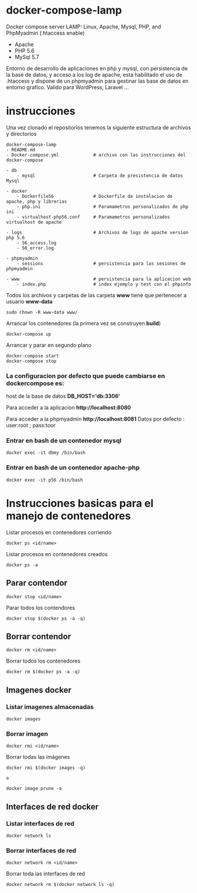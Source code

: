 <!--- 
let text=`
-->
# docker-compose-lamp

Docker compose server LAMP: Linux, Apache, Mysql, PHP, and PhpMyadmin (.htaccess enable)

- Apache
- PHP 5.6
- MySql 5.7

Entorno de desarrollo de aplicaciones en php y mysql, con persistencia de la base de datos, y acceso a los log de apache, esta habilitado el uso de .htaccess y dispone de un phpmyadmin para gestinar las base de datos en entorno grafico. Valido para WordPress, Laravel ...

# instrucciones

Una vez clonado el repositorios tenemos la siguiente estructura de archivos y directorios

    docker-compose-lamp
    - README.md
    - Docker-compose.yml             # archivo con las instrucciones del docker-compose
    
    - db
        - mysql                      # Carpeta de presistencia de datos Mysql
    
    - docker
        - Dockerfile56               # Dockerfile de instalacion de apache, php y librerias
        - php.ini                    # Paramametros personalizados de php ini
        - virtualhost-php56.conf     # Paramametros personalizados virtualhost de apache

    - logs                           # Archivos de logs de apache version php 5.6
        - 56_access.log
        - 56_error.log

    - phpmyadmin
        - sessions                   # persistencia para las sesiones de phpmyadmin  

    - www                            # persistencia para la aplicacion web   
        - index.php                  # index ejemplo y test con el phpinfo

Todos los archivos y carpetas de las carpeta **www** tiene que pertenecer a usuario **www-data**

    sudo chown -R www-data www/

Arrancar los contenedores (la primera vez se construyen **build**)

    docker-compose up

Arrancar y parar en segundo plano

    docker-compose start
    docker-compose stop

### La configuracion por defecto que puede cambiarse en dockercompose es:

host de la base de datos **DB_HOST='db:3306'**

Para acceder a la aplicacion **http://localhost:8080**

Para acceder a la phpmyadmin **http://localhost:8081** Datos por defecto : user:root ; pass:toor


### Entrar en bash de un contenedor mysql
    
    docker exec -it dbmy /bin/bash

### Entrar en bash de un contenedor apache-php
    
    docker exec -it p56 /bin/bash

# Instrucciones basicas para el manejo de contenedores

Listar procesos en contenedores corriendo

    docker ps <id/name>

Listar procesos en contenedores creados
    
    docker ps -a


## Parar contendor

    docker stop <id/name>

Parar todos los contendores
 
    docker stop $(docker ps -a -q)


## Borrar contendor

    docker rm <id/name>

Borrar todos los contenedores

    docker rm $(docker ps -a -q)


## Imagenes docker

### Listar imagenes almacenadas

	docker images

### Borrar imagen

    docker rmi <id/name>

Borrar todas las imágenes

    docker rmi $(docker images -q)

    o

	docker image prune -a


## Interfaces de red docker

### Listar interfaces de red

    docker network ls

### Borrar interfaces de red

	docker network rm <id/name>

Borrar toda las interfaces de red

	docker network rm $(docker network ls -q)

